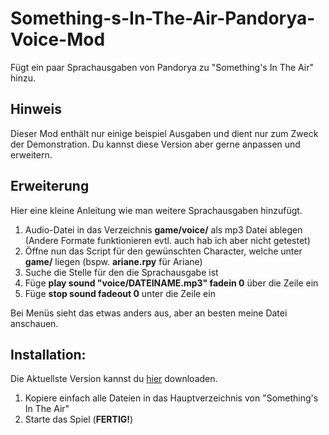 # Something-s-In-The-Air-Pandorya-Voice-Mod
Fügt ein paar Sprachausgaben von Pandorya zu "Something's In The Air" hinzu.

## Hinweis
Dieser Mod enthält nur einige beispiel Ausgaben und dient nur zum Zweck der Demonstration.
Du kannst diese Version aber gerne anpassen und erweitern.

## Erweiterung
Hier eine kleine Anleitung wie man weitere Sprachausgaben hinzufügt.

1. Audio-Datei in das Verzeichnis **game/voice/** als mp3 Datei ablegen (Andere Formate funktionieren evtl. auch hab ich aber nicht getestet)
2. Öffne nun das Script für den gewünschten Character, welche unter **game/** liegen (bspw. **ariane.rpy** für Ariane)
3. Suche die Stelle für den die Sprachausgabe ist
4. Füge **play sound "voice/DATEINAME.mp3" fadein 0** über die Zeile ein
5. Füge **stop sound fadeout 0** unter die Zeile ein

Bei Menüs sieht das etwas anders aus, aber an besten meine Datei anschauen.

## Installation:
Die Aktuellste Version kannst du [hier](https://github.com/x-J-Dev-x/Something-s-In-The-Air-Pandorya-Voice-Mod/releases) downloaden.

1. Kopiere einfach alle Dateien in das Hauptverzeichnis von "Something's In The Air" 
2. Starte das Spiel (**FERTIG!**)

